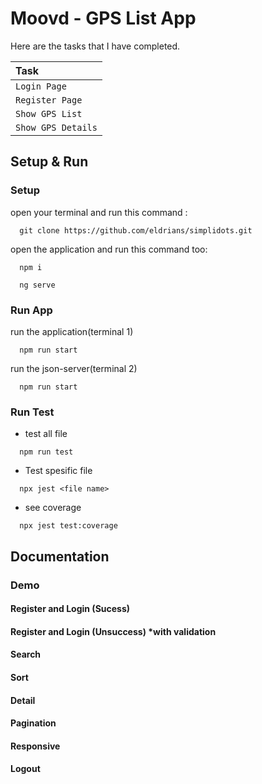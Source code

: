 # Moovd - GPS List App

Here are the tasks that I have completed.

| Task                              | 
| :-------------------------------- |
| `Login Page`                      |
| `Register Page`                   |
| `Show GPS List`                   |
| `Show GPS Details`                |

## Setup & Run

### Setup

open your terminal and run this command :

```
  git clone https://github.com/eldrians/simplidots.git
```

open the application and run this command too:

```
  npm i
```

```
  ng serve
```

### Run App

run the application(terminal 1)

```
  npm run start
```

run the json-server(terminal 2)

```
  npm run start
```

### Run Test

- test all file

```
  npm run test
```

- Test spesific file

```
  npx jest <file name>
```

- see coverage

```
  npx jest test:coverage
```

## Documentation

### Demo

#### Register and Login (Sucess)

#### Register and Login (Unsuccess) *with validation

#### Search

#### Sort

#### Detail

#### Pagination

#### Responsive

#### Logout

